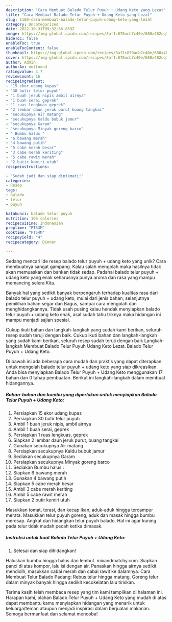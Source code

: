 ```yaml
---
description: "Cara Membuat Balado Telur Puyuh + Udang Keto yang Lezat"
title: "Cara Membuat Balado Telur Puyuh + Udang Keto yang Lezat"
slug: 1180-cara-membuat-balado-telur-puyuh-udang-keto-yang-lezat
category: Uncategorized
date: 2022-10-31T09:32:36.859Z
image: https://img-global.cpcdn.com/recipes/8af1c870acb7c40e/680x482cq70/balado-telur-puyuh-udang-keto-foto-resep-utama.jpg
hideToc: false
enableToc: true
enableTocContent: false
thumbnail: https://img-global.cpcdn.com/recipes/8af1c870acb7c40e/680x482cq70/balado-telur-puyuh-udang-keto-foto-resep-utama.jpg
cover: https://img-global.cpcdn.com/recipes/8af1c870acb7c40e/680x482cq70/balado-telur-puyuh-udang-keto-foto-resep-utama.jpg
author: Admin
authorAv: notfound
ratingvalue: 4.7
reviewcount: 16
recipeingredient:
- "15 ekor udang kupas"
- "30 butir telur puyuh"
- "1 buah jeruk nipis ambil airnya"
- "1 buah serai geprek"
- "1 ruas lengkuas geprek"
- "2 lembar daun jeruk purut buang tangkai"
- "secukupnya Air matang"
- "secukupnya Kaldu bubuk jamur"
- "secukupnya Garam"
- "secukupnya Minyak goreng barco"
- " Bumbu halus "
- "6 bawang merah"
- "4 bawang putih"
- "5 cabe merah besar"
- "3 cabe merah keriting"
- "5 cabe rawit merah"
- "2 butir kemiri utuh"
recipeinstructions:

- "Sudah jadi dan siap dinikmati!"
categories:
- Resep
tags:
- balado
- telur
- puyuh

katakunci: balado telur puyuh 
nutrition: 166 calories
recipecuisine: Indonesian
preptime: "PT33M"
cooktime: "PT54M"
recipeyield: "4"
recipecategory: Dinner

---
```





Sedang mencari ide resep balado telur puyuh + udang keto yang unik? Cara membuatnya sangat gampang. Kalau salah mengolah maka hasilnya tidak akan memuaskan dan bahkan tidak sedap. Padahal balado telur puyuh + udang keto yang enak seharusnya punya aroma dan rasa yang mampu memancing selera Kita.





Banyak hal yang sedikit banyak berpengaruh terhadap kualitas rasa dari balado telur puyuh + udang keto, mulai dari jenis bahan, selanjutnya pemilihan bahan segar dan Bagus, sampai cara mengolah dan menghidangkannya. Tidak usah pusing kalau hendak menyiapkan balado telur puyuh + udang keto enak,      asal sudah tahu triknya maka hidangan ini mampu menjadi sajian spesial.














Cukup ikuti bahan dan langkah-langkah yang sudah kami berikan, seluruh resep sudah teruji dengan baik. Cukup ikuti bahan dan langkah-langkah yang sudah kami berikan, seluruh resep sudah teruji dengan baik Langkah-langkah Membuat Balado Telur Puyuh Udang Keto Lezat. Balado Telur Puyuh + Udang Keto.






Di bawah ini ada beberapa cara mudah dan praktis yang dapat diterapkan untuk mengolah balado telur puyuh + udang keto yang siap dikreasikan. Anda bisa menyiapkan Balado Telur Puyuh + Udang Keto menggunakan 17 bahan dan 0 tahap pembuatan. Berikut ini langkah-langkah dalam membuat hidangannya.

<!--inarticleads1-->

##### Bahan-bahan dan bumbu yang diperlukan untuk menyiapkan Balado Telur Puyuh + Udang Keto:

1. Persiapkan 15 ekor udang kupas
1. Persiapkan 30 butir telur puyuh
1. Ambil 1 buah jeruk nipis, ambil airnya
1. Ambil 1 buah serai, geprek
1. Persiapkan 1 ruas lengkuas, geprek
1. Siapkan 2 lembar daun jeruk purut, buang tangkai
1. Gunakan secukupnya Air matang
1. Persiapkan secukupnya Kaldu bubuk jamur
1. Sediakan secukupnya Garam
1. Persiapkan secukupnya Minyak goreng barco
1. Sediakan  Bumbu halus :
1. Siapkan 6 bawang merah
1. Gunakan 4 bawang putih
1. Siapkan 5 cabe merah besar
1. Ambil 3 cabe merah keriting
1. Ambil 5 cabe rawit merah
1. Siapkan 2 butir kemiri utuh


Masukkan tomat, terasi, dan kecap ikan, aduk-aduk hingga tercampur merata. Masukkan telur puyuh goreng, aduk dan masak hingga bumbu meresap. Angkat dan hidangkan telur puyuh balado. Hal ini agar kuning pada telur tidak mudah pecah ketika dimasak. 

<!--inarticleads2-->

##### Instruksi untuk buat Balado Telur Puyuh + Udang Keto:


1. Selesai dan siap dihidangkan!

Haluskan bumbu hingga halus dan lembut. mixandmatchy.com. Siapkan panci di atas kompor, lalu isi dengan air. Panaskan hingga airnya sedikit mendidih, masukkan cabai merah dan cabai rawit ke dalamnya. Cara Membuat Telur Balado Padang: Rebus telur hingga matang. Goreng telur dalam minyak banyak hingga sedikit kecokelatan lalu tiriskan. 

Terima kasih telah membaca resep yang tim kami tampilkan di halaman ini. Harapan kami, olahan Balado Telur Puyuh + Udang Keto yang mudah di atas dapat membantu kamu menyiapkan hidangan yang menarik untuk keluarga/teman ataupun menjadi inspirasi dalam berjualan makanan. Semoga bermanfaat dan selamat mencoba!
